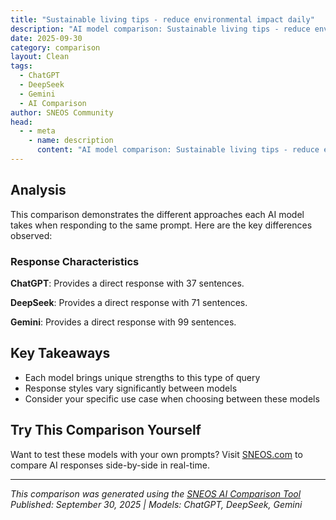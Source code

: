 ```yaml
---
title: "Sustainable living tips - reduce environmental impact daily"
description: "AI model comparison: Sustainable living tips - reduce environmental impact daily..."
date: 2025-09-30
category: comparison
layout: Clean
tags:
  - ChatGPT
  - DeepSeek
  - Gemini
  - AI Comparison
author: SNEOS Community
head:
  - - meta
    - name: description
      content: "AI model comparison: Sustainable living tips - reduce environmental impact daily..."
---
```


<ChatComparison
  title="Sustainable living tips - reduce environmental impact daily"
  prompt="Sustainable living tips - reduce environmental impact daily"
  :responses='{
    "ChatGPT": "Certainly! Here are some practical sustainable living tips to help reduce your environmental impact daily:\n\n1. **Reduce, Reuse, Recycle**  \n   - Minimize waste by buying only what you need.  \n   - Reuse items whenever possible instead of discarding them.  \n   - Recycle paper, plastics, glass, and metals properly.\n\n2. **Conserve Energy**  \n   - Use energy-efficient appliances and LED bulbs.  \n   - Turn off lights, electronics, and appliances when not in use.  \n   - Consider using renewable energy sources like solar panels.\n\n3. **Save Water**  \n   - Fix leaks promptly.  \n   - Take shorter showers and turn off the tap while brushing teeth.  \n   - Use water-efficient fixtures and appliances.\n\n4. **Choose Sustainable Transportation**  \n   - Walk, bike, use public transport, or carpool instead of driving alone.  \n   - Consider electric or hybrid vehicles if driving is necessary.\n\n5. **Eat Sustainably**  \n   - Reduce meat and dairy consumption; opt for plant-based meals.  \n   - Buy locally-produced and organic foods.  \n   - Avoid single-use packaging and bring your own reusable bags.\n\n6. **Reduce Plastic Use**  \n   - Avoid single-use plastics like straws, bottles, and bags.  \n   - Use reusable water bottles, containers, and shopping bags.\n\n7. **Support Eco-Friendly Products**  \n   - Purchase items made from recycled or sustainable materials.  \n   - Choose products with minimal packaging.\n\n8. **Grow Your Own Food**  \n   - Start a garden with herbs, vegetables, or fruits.  \n   - Compost kitchen scraps to enrich soil and reduce landfill waste.\n\n9. **Practice Minimalism**  \n   - Focus on quality over quantity when buying goods.  \n   - Declutter responsibly by donating or recycling unused items.\n\n10. **Educate and Advocate**  \n    - Stay informed about environmental issues.  \n    - Encourage others to adopt sustainable habits.  \n    - Support policies and organizations that protect the environment.\n\nImplementing even a few of these tips can contribute to a healthier planet over time!",
    "DeepSeek": "Of course! Sustainable living isn\u0027t about being perfect; it\u0027s about making better choices, one step at a time. By integrating small, consistent habits into your daily life, you can significantly reduce your environmental footprint.\n\nHere is a comprehensive guide to sustainable living tips, broken down by category for easy adoption.\n\n### \uD83C\uDFE0 At Home: Reduce, Reuse, Recycle\n\nThis is where most people can make the biggest immediate impact.\n\n**Energy Consumption:**\n*   **Switch to LED Bulbs:** They use at least 75% less energy and last 25 times longer than incandescent lighting.\n*   **Unplug \u0022Energy Vampires:\u0022** Chargers, computers, and entertainment systems draw power even when off. Use power strips to turn them all off completely.\n*   **Wash Clothes in Cold Water:** About 90% of the energy used by a washing machine goes to heating the water. Modern detergents work excellently in cold water.\n*   **Air Dry Your Clothes:** Use a drying rack or clothesline instead of the dryer. It\u0027s gentler on your clothes and saves a massive amount of energy.\n*   **Optimize Your Thermostat:** Lower your thermostat in winter by a few degrees and raise it in summer. A programmable or smart thermostat makes this easy.\n\n**Water Usage:**\n*   **Take Shorter Showers:** Aim for 5 minutes. This saves thousands of gallons of water per year.\n*   **Fix Leaks:** A dripping faucet can waste over 3,000 gallons per year.\n*   **Install Low-Flow Fixtures:** Low-flow showerheads and faucet aerators reduce water use without sacrificing pressure.\n\n**Waste Reduction:**\n*   **Embrace the \u0022R\u0027s\u0022:** **Refuse** what you do not need (e.g., freebies, single-use plastics), **Reduce** what you do need, **Reuse** what you can, **Rot** (compost) food scraps, and **Recycle** what\u0027s left.\n*   **Compost Kitchen Scraps:** Composting food waste reduces landfill methane (a potent greenhouse gas) and creates rich soil for your garden.\n*   **Recycle Correctly:** Know your local recycling rules. Contaminated recycling (e.g., greasy pizza boxes) often ends up in a landfill.\n\n### \uD83D\uDED2 Shopping \u0026 Consumption: Vote with Your Wallet\n\nEvery purchase is a statement about the world you want to live in.\n\n*   **Buy Less, Choose Well:** Before buying, ask: \u0022Do I really need this?\u0022 Invest in high-quality, durable items that will last for years.\n*   **Support Secondhand:** Shop at thrift stores, consignment shops, and online marketplaces (e.g., Facebook Marketplace, eBay). This extends the life of products and reduces demand for new resources.\n*   **Bring Your Own Bags:** Always carry reusable shopping bags. Keep a compact one in your purse or car.\n*   **Choose Products with Minimal Packaging:** Opt for loose fruits and vegetables, and buy from bulk bins using your own containers.\n*   **Buy Local and Seasonal:** This reduces the \u0022food miles\u0022 associated with transportation and supports your local economy.\n\n### \uD83C\uDF7D\uFE0F In the Kitchen: Mindful Eating \u0026 Cooking\n\n*   **Reduce Food Waste:** Plan your meals, make a shopping list, and store food properly to make it last longer. Use leftovers creatively.\n*   **Eat More Plants:** Meat and dairy production is resource-intensive. Try incorporating a few plant-based meals each week (\u0022Meatless Monday\u0022).\n*   **Use Reusable Containers:** Ditch plastic wrap and single-use zip-top bags. Use glass jars, beeswax wraps, and reusable containers for storage and lunches.\n*   **Cook Efficiently:** Use the right-sized burner, put a lid on pots to boil water faster, and consider using a pressure cooker or microwave for some tasks, as they are more energy-efficient.\n\n### \uD83D\uDE97 Transportation: Rethink How You Move\n\n*   **Walk, Bike, or Use Public Transit:** This is the most effective way to reduce your transportation emissions.\n*   **Combine Errands:** Plan your trips to drive less. One longer trip is more efficient than several short ones.\n*   **Carpool:** Share rides to work or events.\n*   **Drive Smart:** Avoid rapid acceleration and braking, ensure your tires are properly inflated, and remove roof racks when not in use to improve fuel efficiency.\n*   **Consider Your Next Vehicle:** If you\u0027re in the market, choose a fuel-efficient, hybrid, or electric vehicle.\n\n### \uD83D\uDC55 Fashion \u0026 Personal Care\n\n*   **Build a Capsule Wardrobe:** Focus on versatile, timeless pieces that you love and will wear for a long time.\n*   **Care for Your Clothes:** Wash clothes less often (spot clean when possible), repair them instead of discarding them, and follow care labels to make them last.\n*   **Choose Sustainable Brands:** Support companies that are transparent about their supply chains, use organic or recycled materials, and treat workers fairly.\n*   **DIY Personal Care:** Simple ingredients like baking soda, vinegar, and coconut oil can replace many packaged products. Look for package-free shampoo bars and refillable deodorants.\n\n### \uD83D\uDCA1 Mindset \u0026 Community\n\n*   **Start Small:** Don\u0027t try to do everything at once. Pick one or two tips from this list and master them before adding more.\n*   **Focus on Progress, Not Perfection:** You will forget your reusable cup sometimes. That\u0027s okay! Just do your best and keep going.\n*   **Educate and Inspire:** Share your journey with friends and family in a positive, non-judgmental way. Lead by example.\n*   **Get Involved Locally:** Support local environmental initiatives, community gardens, or cleanup events.\n\n---\n\n### **Your Quick-Start 7-Day Challenge**\n\n*   **Monday:** Bring your own reusable coffee cup and water bottle.\n*   **Tuesday:** Have a plant-based dinner.\n*   **Wednesday:** Do a \u0022power vampire\u0022 hunt and unplug what you\u0027re not using.\n*   **Thursday:** Plan your meals and grocery list to avoid food waste.\n*   **Friday:** Air-dry your laundry.\n*   **Saturday:** Shop secondhand for one item you need.\n*   **Sunday:** Take a 5-minute shower.\n\nBy making these conscious choices, you are not just reducing your personal impact\u2014you are contributing to a larger cultural shift towards a more sustainable and resilient future. Every action counts",
    "Gemini": "Okay, let\u0027s break down some actionable, everyday tips to reduce your environmental impact and move towards a more sustainable lifestyle. I\u0027ll categorize them for easier navigation:\n\n**I. Reduce Consumption \u0026 Waste**\n\n*   **Embrace the 5 Rs (or more!):** This is a cornerstone of sustainable living:\n    *   **Refuse:**  Say no to things you don\u0027t need.  This includes single-use plastics, freebies, promotional items, and excessive packaging.  Be polite but firm.\n    *   **Reduce:**  Buy less overall.  Think before you buy.  Ask yourself if you truly need it or if there\u0027s an alternative.\n    *   **Reuse:**  Find new uses for items instead of throwing them away.  Repurpose containers, use reusable shopping bags, coffee cups, and water bottles.  Repair broken items instead of replacing them.\n    *   **Repurpose:** Get creative in finding new uses for old items. Turn old t-shirts into cleaning rags, or old jars into storage containers.\n    *   **Recycle:**  Properly recycle materials according to your local guidelines. Know what can and cannot be recycled in your area. Rinse containers before recycling.\n    *   **Rot:** Compost food scraps and yard waste. This reduces landfill waste and creates valuable fertilizer for your garden.\n    *   **Rethink:** Question your habits and consumption patterns.  Is there a more sustainable way to do things?\n\n*   **Shop Smart \u0026 Consciously:**\n    *   **Buy in Bulk:** Reduces packaging waste.\n    *   **Choose Products with Minimal Packaging:** Opt for unpackaged produce, products with recycled or biodegradable packaging, or those that use refillable containers.\n    *   **Support Local Businesses:** Reduces transportation emissions and supports your community.\n    *   **Buy Secondhand:**  Clothing, furniture, books, and other items can be found in excellent condition at thrift stores, consignment shops, and online marketplaces.  This reduces the demand for new products.\n    *   **Choose Durable and Long-Lasting Products:** Invest in quality items that will last longer, reducing the need for frequent replacements.\n    *   **Avoid Fast Fashion:**  The fashion industry has a huge environmental impact.  Buy fewer, better-quality clothes, and consider renting or borrowing items for special occasions.\n\n*   **Reduce Food Waste:**\n    *   **Plan Your Meals:** Create a meal plan and grocery list to avoid overbuying.\n    *   **Store Food Properly:**  Use airtight containers to keep food fresh longer.\n    *   **Eat Leftovers:**  Get creative with leftovers to avoid throwing them away.\n    *   **Compost Food Scraps:**  Even if you don\u0027t have a garden, you can often find local composting programs or use an indoor composting system like a Bokashi bin.\n    *   **Understand \u0022Best By\u0022 Dates:**  \u0022Best by\u0022 dates are often about quality, not safety.  Use your senses to determine if food is still safe to eat.\n\n*   **Digital Declutter:**\n    *   **Unsubscribe from Unnecessary Emails:** Reduces energy consumption from servers.\n    *   **Delete Unused Files:**  Frees up storage space and reduces energy usage.\n    *   **Stream Consciously:** Download movies and shows instead of streaming them repeatedly.\n\n**II. Conserve Energy**\n\n*   **Lighting:**\n    *   **Switch to LED Bulbs:**  LEDs use significantly less energy than incandescent or fluorescent bulbs.\n    *   **Use Natural Light:**  Open curtains and blinds during the day to reduce the need for artificial lighting.\n    *   **Turn Off Lights When You Leave a Room:**  A simple habit that makes a big difference.\n\n*   **Heating and Cooling:**\n    *   **Adjust Your Thermostat:**  Set your thermostat a few degrees higher in the summer and lower in the winter.  Use a programmable thermostat to automatically adjust the temperature when you\u0027re away.\n    *   **Use Fans:**  Fans can help circulate air and reduce the need for air conditioning.\n    *   **Seal Windows and Doors:**  Prevent drafts by sealing gaps around windows and doors with weather stripping or caulk.\n    *   **Insulate Your Home:**  Proper insulation can significantly reduce energy consumption for heating and cooling.\n\n*   **Appliances:**\n    *   **Unplug Electronics When Not in Use:**  Many electronics continue to draw power even when turned off (phantom load).  Use a power strip to easily turn off multiple devices at once.\n    *   **Wash Clothes in Cold Water:**  Most of the energy used by washing machines goes towards heating the water.\n    *   **Air Dry Clothes:**  Avoid using the dryer whenever possible.\n    *   **Run Full Loads:**  Only run the dishwasher and washing machine when they are full.\n    *   **Use Energy-Efficient Appliances:**  When it\u0027s time to replace appliances, look for Energy Star certified models.\n    *   **Maintain Your Appliances:** Regularly clean your refrigerator coils and change your furnace filter to ensure they are running efficiently.\n\n**III. Reduce Water Consumption**\n\n*   **Fix Leaks Promptly:**  Even small leaks can waste a significant amount of water over time.\n*   **Install Water-Saving Fixtures:**  Low-flow showerheads, faucets, and toilets can significantly reduce water consumption.\n*   **Take Shorter Showers:**  Be mindful of your shower time.\n*   **Turn Off the Water While Brushing Your Teeth or Shaving:**  A simple habit that can save gallons of water each day.\n*   **Water Your Lawn Wisely:**  Water deeply but infrequently, and water during the cooler parts of the day to reduce evaporation.  Consider xeriscaping (landscaping with drought-tolerant plants).\n*   **Collect Rainwater:**  Use a rain barrel to collect rainwater for watering your garden.\n*   **Wash Your Car Less Often:**  Or use a commercial car wash that recycles water.\n\n**IV. Transportation**\n\n*   **Walk, Bike, or Take Public Transportation:**  Whenever possible, choose alternatives to driving.\n*   **Carpool:**  Share rides with others to reduce the number of cars on the road.\n*   **Drive Efficiently:**  Maintain your vehicle, drive at a steady speed, and avoid aggressive driving.\n*   **Consider a Hybrid or Electric Vehicle:**  If you\u0027re in the market for a new car, consider a more fuel-efficient option.\n*   **Combine Errands:**  Plan your trips to minimize driving distance.\n*   **Work from Home (If Possible):** Reduces commuting emissions.\n\n**V. Garden \u0026 Outdoors (If Applicable)**\n\n*   **Plant Native Plants:**  Native plants are adapted to your local climate and require less water and maintenance.\n*   **Avoid Pesticides and Herbicides:**  Use natural methods to control pests and weeds.\n*   **Compost Yard Waste:**  Use your own compost to enrich your soil.\n*   **Reduce Lawn Size:**  Replace some of your lawn with gardens, trees, or ground cover.\n*   **Support Local Farms:**  Buy produce from local farmers\u0027 markets or join a CSA (Community Supported Agriculture) program.\n*   **Grow Your Own Food:**  Even a small herb garden or a few tomato plants can make a difference.\n\n**VI. Advocate \u0026 Educate**\n\n*   **Support Sustainable Businesses:**  Choose to support businesses that are committed to sustainability.\n*   **Speak Up:**  Talk to your friends, family, and colleagues about sustainability.\n*   **Contact Your Elected Officials:**  Let them know that you support policies that promote environmental protection.\n*   **Stay Informed:**  Read books, articles, and websites about sustainability.\n\n**VII. Mindset \u0026 Philosophy**\n\n*   **Embrace Minimalism:**  Focus on experiences rather than material possessions.\n*   **Practice Gratitude:**  Appreciate what you have and avoid the urge to constantly acquire more.\n*   **Connect with Nature:**  Spend time outdoors and appreciate the natural world.  This fosters a sense of responsibility to protect it.\n*   **Be Patient and Persistent:**  Sustainable living is a journey, not a destination.  Don\u0027t get discouraged if you don\u0027t see results immediately.\n\n**Important Considerations:**\n\n*   **Start Small:**  Don\u0027t try to change everything at once.  Choose one or two areas to focus on and gradually incorporate more sustainable practices into your life.\n*   **Be Realistic:**  Sustainable living doesn\u0027t have to be perfect.  Do what you can and don\u0027t be too hard on yourself.\n*   **Focus on Impact:**  Prioritize actions that have the biggest impact on the environment.\n*   **Personalize Your Approach:**  What works for one person may not work for another.  Find sustainable practices that fit your lifestyle and values.\n*   **Be Aware of Greenwashing:**  Be critical of companies that make misleading claims about their sustainability efforts.\n\nBy incorporating these tips into your daily life, you can significantly reduce your environmental impact and contribute to a more sustainable future. Good luck!\n"
  }'
  published-date="22:46"
/>

## Analysis

This comparison demonstrates the different approaches each AI model takes when responding to the same prompt. Here are the key differences observed:

### Response Characteristics

**ChatGPT**: Provides a direct response with 37 sentences. 

**DeepSeek**: Provides a direct response with 71 sentences. 

**Gemini**: Provides a direct response with 99 sentences. 

## Key Takeaways

- Each model brings unique strengths to this type of query
- Response styles vary significantly between models
- Consider your specific use case when choosing between these models

## Try This Comparison Yourself

Want to test these models with your own prompts? Visit [SNEOS.com](https://sneos.com) to compare AI responses side-by-side in real-time.

---

*This comparison was generated using the [SNEOS AI Comparison Tool](https://sneos.com)*
*Published: September 30, 2025 | Models: ChatGPT, DeepSeek, Gemini*

